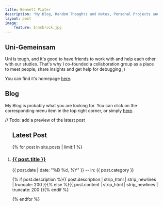 ```yaml
---
title: Bennett Piater
description: "My Blog, Random Thoughts and Notes, Personal Projects and Other Stuff."
layout: post
image:
    feature: Innsbruck.jpg
---
```


## Uni-Gemeinsam

Uni is tough, and it's good to have friends to work with and help each other with our studies. That's why I co-founded a collaboration group as a place to meet people, share insights and get help for debugging ;)

You can find it's homepage [here](/uni).

## Blog

My Blog is probably what you are looking for. You can click on the corresponding menu item in the top right corner, or simply [here](/blog).

// Todo: add a preview of the latest post

<div>
    <section class="archive">
      <article class="archive-wrap">
          <ol class="post-preview-home">
             <lh><h2><span>Latest Post</span></h2></lh>
              {% for post in site.posts | limit:1 %}
              <li>
                <div class="deets" itemscope itemtype="http://schema.org/BlogPosting" itemprop="blogPost">
                    <h1><a href="{{ site.url }}{{ post.url }}">{{ post.title }}</a></h1>
                    <p class="date"><time datetime="{{ post.date | date_to_xmlschema }}" itemprop="datePublished">{{ post.date | date: "%B %d, %Y" }} -- in: {{ post.category }}</a></time></p>
                    <p class="">{% if post.description %}{{ post.description  | strip_html | strip_newlines | truncate: 200 }}{% else %}{{ post.content | strip_html | strip_newlines | truncate: 200 }}{% endif %}</p>
                </div>
              </li>
              {% endfor %}
          </ol>
      </article>
    </section>
</div>
